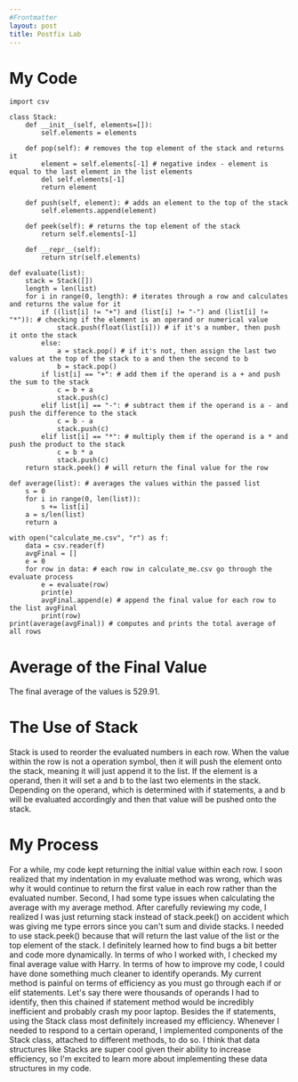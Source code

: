 ```yaml
---
#Frontmatter
layout: post
title: Postfix Lab
---
```


# My Code
```
import csv

class Stack:
    def __init__(self, elements=[]): 
        self.elements = elements
    
    def pop(self): # removes the top element of the stack and returns it 
        element = self.elements[-1] # negative index - element is equal to the last element in the list elements 
        del self.elements[-1] 
        return element
    
    def push(self, element): # adds an element to the top of the stack 
        self.elements.append(element)
    
    def peek(self): # returns the top element of the stack
        return self.elements[-1]

    def __repr__(self):
        return str(self.elements)

def evaluate(list):
    stack = Stack([])
    length = len(list)
    for i in range(0, length): # iterates through a row and calculates and returns the value for it 
        if ((list[i] != "+") and (list[i] != "-") and (list[i] != "*")): # checking if the element is an operand or numerical value 
            stack.push(float(list[i])) # if it's a number, then push it onto the stack 
        else:
            a = stack.pop() # if it's not, then assign the last two values at the top of the stack to a and then the second to b
            b = stack.pop()
        if list[i] == "+": # add them if the operand is a + and push the sum to the stack
            c = b + a
            stack.push(c)
        elif list[i] == "-": # subtract them if the operand is a - and push the difference to the stack
            c = b - a
            stack.push(c)
        elif list[i] == "*": # multiply them if the operand is a * and push the product to the stack
            c = b * a
            stack.push(c)
    return stack.peek() # will return the final value for the row 

def average(list): # averages the values within the passed list 
    s = 0
    for i in range(0, len(list)):
        s += list[i]
    a = s/len(list)
    return a

with open("calculate_me.csv", "r") as f:
    data = csv.reader(f)
    avgFinal = []
    e = 0
    for row in data: # each row in calculate_me.csv go through the evaluate process
        e = evaluate(row)
        print(e)
        avgFinal.append(e) # append the final value for each row to the list avgFinal
        print(row)
print(average(avgFinal)) # computes and prints the total average of all rows 
```
# Average of the Final Value 
The final average of the values is 529.91.

#  The Use of Stack
Stack is used to reorder the evaluated numbers in each row. When the value within the row is not a operation symbol, then it will push the element onto the stack, meaning it will just append it to the list. If the element is a operand, then it will set a and b to the last two elements in the stack. Depending on the operand, which is determined with if statements, a and b will be evaluated accordingly and then that value will be pushed onto the stack. 

# My Process
For a while, my code kept returning the initial value within each row. I soon realized that my indentation in my evaluate method was wrong, which was why it would continue to return the first value in each row rather than the evaluated number. Second, I had some type issues when calculating the average with my average method. After carefully reviewing my code, I realized I was just returning stack instead of stack.peek() on accident which was giving me type errors since you can't sum and divide stacks. I needed to use stack.peek() because that will return the last value of the list or the top element of the stack. I definitely learned how to find bugs a bit better and code more dynamically. In terms of who I worked with, I checked my final average value with Harry. In terms of how to improve my code, I could have done something much cleaner to identify operands. My current method is painful on terms of efficiency as you must go through each if or elif statements. Let's say there were thousands of operands I had to identify, then this chained if statement method would be incredibly inefficient and probably crash my poor laptop. Besides the if statements, using the Stack class most definitely increased my efficiency. Whenever I needed to respond to a certain operand, I implemented components of the Stack class, attached to different methods, to do so. I think that data structures like Stacks are super cool given their ability to increase efficiency, so I'm excited to learn more about implementing these data structures in my code. 